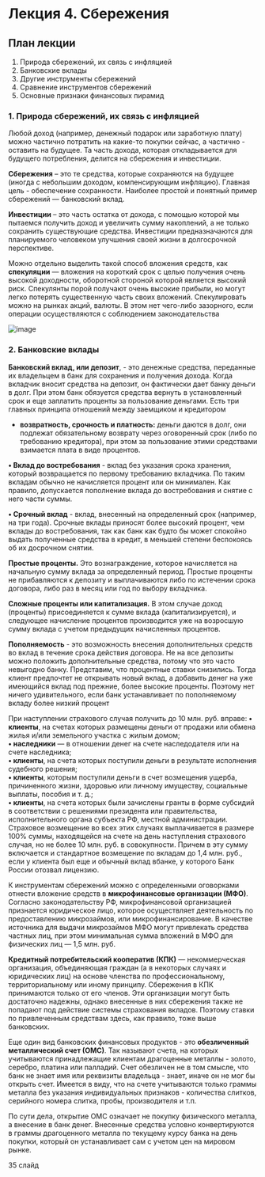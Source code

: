 # Лекция 4. Сбережения

## План лекции

1. Природа сбережений, их связь с инфляцией 
2. Банковские вклады 
3. Другие инструменты сбережений 
4. Сравнение инструментов сбережений 
5. Основные признаки финансовых пирамид


### 1. Природа сбережений, их связь с инфляцией 
Любой доход (например, денежный подарок или заработную плату)
можно частично потратить на какие-то покупки сейчас, а частично - оставить
на будущее. Та часть дохода, которая откладывается для будущего
потребления, делится на сбережения и инвестиции.

**Сбережения** – это те средства, которые сохраняются на будущее (иногда
с небольшим доходом, компенсирующим инфляцию). Главная цель -
обеспечение сохранности. Наиболее простой и понятный пример сбережений
— банковский вклад.

**Инвестиции** – это часть остатка от дохода, с помощью которой мы
пытаемся получить доход и увеличить сумму накоплений, а не только
сохранить существующие средства. Инвестиции предназначаются для
планируемого человеком улучшения своей жизни в долгосрочной
перспективе.

Можно отдельно выделить такой способ вложения средств, как
**спекуляции** — вложения на короткий срок с целью получения очень высокой
доходности, оборотной стороной которой является высокий риск.
Спекулянты порой получают очень высокие прибыли, но могут легко
потерять существенную часть своих вложений. Спекулировать можно на
рынках акций, валюты. В этом нет чего-либо зазорного, если операции
осуществляются с соблюдением законодательства


![image](https://github.com/user-attachments/assets/e58c57e0-313b-497a-a9e7-99153ee4fa4e)

### 2. Банковские вклады

**Банковский вклад, или депозит**, - это денежные средства, переданные их
владельцем в банк для сохранения и получения дохода. Когда вкладчик
вносит средства на депозит, он фактически дает банку деньги в долг. При
этом банк обязуется средства вернуть в установленный срок и еще заплатить
проценты за пользование деньгами.
Есть три главных принципа отношений между заемщиком и кредитором
- **возвратность, срочность и платность:** деньги даются в долг, они
подлежат обязательному возврату через оговоренный срок (либо по
требованию кредитора), при этом за пользование этими средствами
взимается плата в виде процентов.

**• Вклад до востребования** - вклад без указания срока хранения, который
возвращается по первому требованию вкладчика. По таким вкладам обычно
не начисляется процент или он минимален. Как правило, допускается
пополнение вклада до востребования и снятие с него части суммы.

**• Срочный вклад** - вклад, внесенный на определенный срок (например,
на три года). Срочные вклады приносят более высокий процент, чем вклады
до востребования, так как банк как будто бы может спокойно выдать
полученные средства в кредит, в меньшей степени беспокоясь об их
досрочном снятии.

**Простые проценты.** Это вознаграждение, которое начисляется на
начальную сумму вклада за определенный период. Простые проценты не
прибавляются к депозиту и выплачиваются либо по истечении срока
договора, либо раз в месяц или год по выбору вкладчика.

**Сложные проценты или капитализация.** В этом случае доход
(проценты) присоединяется к сумме вклада (капитализируется), и следующее
начисление процентов производится уже на возросшую сумму вклада с
учетом предыдущих начисленных процентов.

**Пополняемость** - это возможность внесения дополнительных средств во
вклад в течение срока действия договора. Не на все депозиты можно
положить дополнительные средства, потому что это часто невыгодно банку.
Представим, что процентные ставки снизились. Тогда клиент предпочтет не
открывать новый вклад, а добавить денег на уже имеющийся вклад под
прежние, более высокие проценты. Поэтому нет ничего удивительного, если
банк устанавливает по пополняемому вкладу более низкий процент

При наступлении страхового случая получить до 10 млн. руб. вправе: 
**• клиенты**, на счетах которых размещены деньги от продажи или обмена
жилья и/или земельного участка с жилым домом;  
**• наследники** — в отношении денег на счете наследодателя или на счете
наследника;  
**• клиенты**, на счета которых поступили деньги в результате исполнения
судебного решения;  
**• клиенты**, которым поступили деньги в счет возмещения ущерба,
причиненного жизни, здоровью или личному имуществу, социальные
выплаты, пособия и т. д.;  
**• клиенты**, на счета которых были зачислены гранты в форме субсидий в
соответствии с решениями президента или правительства, исполнительного
органа субъекта РФ, местной администрации.  
Страховое возмещение во всех этих случаях выплачивается в размере
100% суммы, находящейся на счете на день наступления страхового случая,
но не более 10 млн. руб. в совокупности. Причем в эту сумму включается и
стандартное возмещение по вкладам до 1,4 млн. руб., если у клиента был еще
и обычный вклад вбанке, у которого Банк России отозвал лицензию.

К инструментам сбережений можно с определенными оговорками
отнести вложение средств в **микрофинансовые организации (МФО)**.
Согласно законодательству РФ, микрофинансовой организацией
признается юридическое лицо, которое осуществляет деятельность по
предоставлению микрозаймов, или микрофинансирование. В качестве
источника для выдачи микрозаймов МФО могут привлекать средства
частных лиц, при этом минимальная сумма вложений в МФО для физических
лиц — 1,5 млн. руб.


**Кредитный потребительский кооператив (КПК)** — некоммерческая
организация, объединяющая граждан (а в некоторых случаях и юридических
лиц) на основе членства по профессиональному, территориальному или
иному принципу. Сбережения в КПК принимаются только от его членов.
Эти организации могут быть достаточно надежны, однако внесенные в
них сбережения также не попадают под действие системы страхования
вкладов. Поэтому ставки по привлеченным средствам здесь, как правило,
тоже выше банковских.

Еще один вид банковских финансовых продуктов - это **обезличенный
металлический счет (ОМС)**. Так называют счета, на которых учитываются
принадлежащие клиентам драгоценные металлы - золото, серебро, платина
или палладий. Счет обезличен не в том смысле, что банк не знает имя или
реквизиты владельца - знает, иначе он не мог бы открыть счет. Имеется в
виду, что на счете учитываются только граммы металла без указания
индивидуальных признаков - количества слитков, серийного номера слитка,
пробы, производителя и т.п.

По сути дела, открытие ОМС означает не покупку физического металла,
а внесение в банк денег. Внесенные средства условно конвертируются в
граммы драгоценного металла по текущему курсу банка на день покупки,
который он устанавливает сам с учетом цен на мировом рынке.

35 слайд
